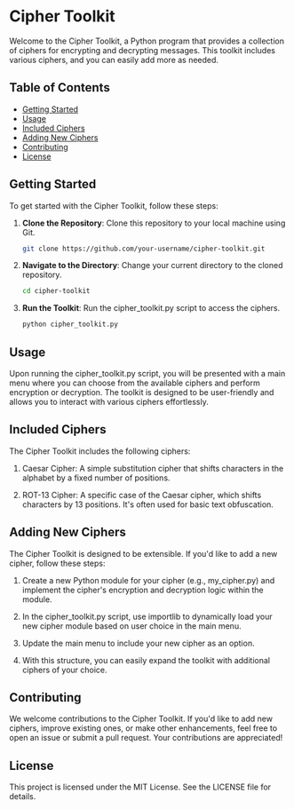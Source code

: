 # Cipher Toolkit

Welcome to the Cipher Toolkit, a Python program that provides a collection of ciphers for encrypting and decrypting messages. This toolkit includes various ciphers, and you can easily add more as needed.

## Table of Contents

- [Getting Started](#getting-started)
- [Usage](#usage)
- [Included Ciphers](#included-ciphers)
- [Adding New Ciphers](#adding-new-ciphers)
- [Contributing](#contributing)
- [License](#license)

## Getting Started

To get started with the Cipher Toolkit, follow these steps:

1. **Clone the Repository**: Clone this repository to your local machine using Git.

   ```sh
   git clone https://github.com/your-username/cipher-toolkit.git

2. **Navigate to the Directory**: Change your current directory to the cloned repository.

   ```sh
   cd cipher-toolkit

3. **Run the Toolkit**: Run the cipher_toolkit.py script to access the ciphers.

   ```sh
   python cipher_toolkit.py
   
## Usage
Upon running the cipher_toolkit.py script, you will be presented with a main menu where you can choose from the available ciphers and perform encryption or decryption. The toolkit is designed to be user-friendly and allows you to interact with various ciphers effortlessly.

## Included Ciphers
The Cipher Toolkit includes the following ciphers:

1. Caesar Cipher: A simple substitution cipher that shifts characters in the alphabet by a fixed number of positions.

2. ROT-13 Cipher: A specific case of the Caesar cipher, which shifts characters by 13 positions. It's often used for basic text obfuscation.

## Adding New Ciphers
The Cipher Toolkit is designed to be extensible. If you'd like to add a new cipher, follow these steps:

1. Create a new Python module for your cipher (e.g., my_cipher.py) and implement the cipher's encryption and decryption logic within the module.

2. In the cipher_toolkit.py script, use importlib to dynamically load your new cipher module based on user choice in the main menu.

3. Update the main menu to include your new cipher as an option.

4. With this structure, you can easily expand the toolkit with additional ciphers of your choice.

## Contributing
We welcome contributions to the Cipher Toolkit. If you'd like to add new ciphers, improve existing ones, or make other enhancements, feel free to open an issue or submit a pull request. Your contributions are appreciated!

## License
This project is licensed under the MIT License. See the LICENSE file for details.
